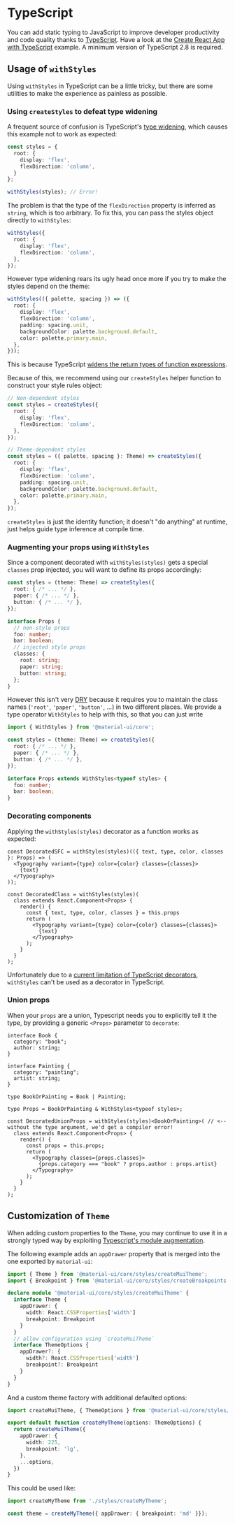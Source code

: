 # TypeScript

You can add static typing to JavaScript to improve developer productivity and code quality thanks to [TypeScript](https://www.typescriptlang.org/).
Have a look at the [Create React App with TypeScript](https://github.com/mui-org/material-ui/tree/master/examples/create-react-app-with-typescript) example. A minimum version of TypeScript 2.8 is required.

## Usage of `withStyles`

Using `withStyles` in TypeScript can be a little tricky, but there are some utilities to make the experience as painless as possible.

### Using `createStyles` to defeat type widening

A frequent source of confusion is TypeScript's [type widening](https://blog.mariusschulz.com/2017/02/04/typescript-2-1-literal-type-widening), which causes this example not to work as expected:

```ts
const styles = {
  root: {
    display: 'flex',
    flexDirection: 'column',
  }
};

withStyles(styles); // Error!
```

The problem is that the type of the `flexDirection` property is inferred as `string`, which is too arbitrary. To fix this, you can pass the styles object directly to `withStyles`:

```ts
withStyles({
  root: {
    display: 'flex',
    flexDirection: 'column',
  },
});
```

However type widening rears its ugly head once more if you try to make the styles depend on the theme:

```ts
withStyles(({ palette, spacing }) => ({
  root: {
    display: 'flex',
    flexDirection: 'column',
    padding: spacing.unit,
    backgroundColor: palette.background.default,
    color: palette.primary.main,
  },
}));
```

This is because TypeScript [widens the return types of function expressions](https://github.com/Microsoft/TypeScript/issues/241).

Because of this, we recommend using our `createStyles` helper function to construct your style rules object:

```ts
// Non-dependent styles
const styles = createStyles({
  root: {
    display: 'flex',
    flexDirection: 'column',
  },
});

// Theme-dependent styles
const styles = ({ palette, spacing }: Theme) => createStyles({
  root: {
    display: 'flex',
    flexDirection: 'column',
    padding: spacing.unit,
    backgroundColor: palette.background.default,
    color: palette.primary.main,
  },
});
```

`createStyles` is just the identity function; it doesn't "do anything" at runtime, just helps guide type inference at compile time.

### Augmenting your props using `WithStyles`

Since a component decorated with `withStyles(styles)` gets a special `classes` prop injected, you will want to define its props accordingly:

```ts
const styles = (theme: Theme) => createStyles({
  root: { /* ... */ },
  paper: { /* ... */ },
  button: { /* ... */ },
});

interface Props {
  // non-style props
  foo: number;
  bar: boolean;
  // injected style props
  classes: {
    root: string;
    paper: string;
    button: string;
  };
}
```

However this isn't very [DRY](https://en.wikipedia.org/wiki/Don%27t_repeat_yourself) because it requires you to maintain the class names (`'root'`, `'paper'`, `'button'`, ...) in two different places. We provide a type operator `WithStyles` to help with this, so that you can just write

```ts
import { WithStyles } from '@material-ui/core';

const styles = (theme: Theme) => createStyles({
  root: { /* ... */ },
  paper: { /* ... */ },
  button: { /* ... */ },
});

interface Props extends WithStyles<typeof styles> {
  foo: number;
  bar: boolean;
}
```

### Decorating components

Applying the `withStyles(styles)` decorator as a function works as expected:

```tsx
const DecoratedSFC = withStyles(styles)(({ text, type, color, classes }: Props) => (
  <Typography variant={type} color={color} classes={classes}>
    {text}
  </Typography>
));

const DecoratedClass = withStyles(styles)(
  class extends React.Component<Props> {
    render() {
      const { text, type, color, classes } = this.props
      return (
        <Typography variant={type} color={color} classes={classes}>
          {text}
        </Typography>
      );
    }
  }
);
```

Unfortunately due to a [current limitation of TypeScript decorators](https://github.com/Microsoft/TypeScript/issues/4881), `withStyles` can't be used as a decorator in TypeScript.

### Union props

When your `props` are a union, Typescript needs you to explicitly tell it the type, by providing a generic `<Props>` parameter to `decorate`:

```tsx
interface Book {
  category: "book";
  author: string;
}

interface Painting {
  category: "painting";
  artist: string;
}

type BookOrPainting = Book | Painting;

type Props = BookOrPainting & WithStyles<typeof styles>;

const DecoratedUnionProps = withStyles(styles)<BookOrPainting>( // <-- without the type argument, we'd get a compiler error!
  class extends React.Component<Props> {
    render() {
      const props = this.props;
      return (
        <Typography classes={props.classes}>
          {props.category === "book" ? props.author : props.artist}
        </Typography>
      );
    }
  }
);
```

## Customization of `Theme`

When adding custom properties to the `Theme`, you may continue to use it in a strongly typed way by exploiting
[Typescript's module augmentation](https://www.typescriptlang.org/docs/handbook/declaration-merging.html#module-augmentation).

The following example adds an `appDrawer` property that is merged into the one exported by `material-ui`:

```ts
import { Theme } from '@material-ui/core/styles/createMuiTheme';
import { Breakpoint } from '@material-ui/core/styles/createBreakpoints';

declare module '@material-ui/core/styles/createMuiTheme' {
  interface Theme {
    appDrawer: {
      width: React.CSSProperties['width']
      breakpoint: Breakpoint
    }
  }
  // allow configuration using `createMuiTheme`
  interface ThemeOptions {
    appDrawer?: {
      width?: React.CSSProperties['width']
      breakpoint?: Breakpoint
    }
  }
}
```

And a custom theme factory with additional defaulted options:

```ts
import createMuiTheme, { ThemeOptions } from '@material-ui/core/styles/createMuiTheme';

export default function createMyTheme(options: ThemeOptions) {
  return createMuiTheme({
    appDrawer: {
      width: 225,
      breakpoint: 'lg',
    },
    ...options,
  })
}
```

This could be used like:

```ts
import createMyTheme from './styles/createMyTheme';

const theme = createMyTheme({ appDrawer: { breakpoint: 'md' }});
```
